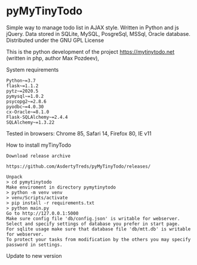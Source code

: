 # pyMyTinyTodo
Simple way to manage todo list in AJAX style.
Written in Python and js jQuery.
Data stored in SQLite, MySQL, PosgreSql, MSSql, Oracle database.
Distributed under the GNU GPL License

This is the python development of the project https://mytinytodo.net (written in php, author Max Pozdeev),  

System requirements

    Python~=3.7
    flask~=1.1.2
    pytz~=2020.5
    pymysql~=1.0.2
    psycopg2~=2.8.6
    pyodbc~=4.0.30
    cx-Oracle~=8.1.0
    Flask-SQLAlchemy~=2.4.4
    SQLAlchemy~=1.3.22


Tested in browsers: Chrome 85, Safari 14, Firefox 80, IE v11

How to install myTinyTodo

    Download release archive

    https://github.com/AsdertyTreds/pyMyTinyTodo/releases/

    Unpack
    > cd pymytinytodo
    Make enviroment in directory pymytinytodo
    > python -m venv venv
    > venv/Scripts/activate
    > pip install -r requirements.txt
    > python main.py
    Go to http://127.0.0.1:5000
    Make sure config file 'db/config.json' is writable for webserver.
    Select and specify settings of database you prefer in start page. 
    For sqlite usage make sure that database file 'db/mtt.db' is writable for webserver.
    To protect your tasks from modification by the others you may specify password in settings.

Update to new version

    
